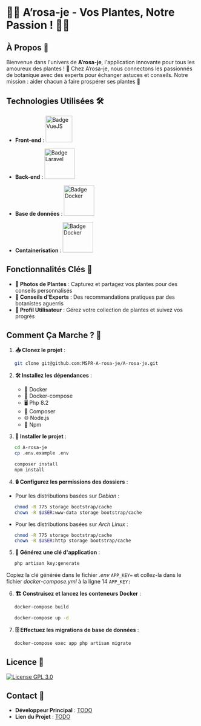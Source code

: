# 🌿🌺 A’rosa-je - Vos Plantes, Notre Passion ! 🌵🌻

## À Propos 🌟

Bienvenue dans l'univers de **A’rosa-je**, l'application innovante pour tous les amoureux des plantes ! 🌱 Chez A’rosa-je, nous connectons les passionnés de botanique avec des experts pour échanger astuces et conseils. Notre mission : aider chacun à faire prospérer ses plantes 🌼

## Technologies Utilisées 🛠️

- **Front-end** : <a href="https://vuejs.org/">
  <img src="https://img.shields.io/badge/%20%20-VueJS%20-grey?logo=vue.js" alt="Badge VueJS" width="70"/>
</a>

- **Back-end** : <a href="https://laravel.com">
  <img src="https://img.shields.io/badge/%20%20-Laravel%20-grey?logo=laravel" alt="Badge Laravel" width="80"/>
</a>

- **Base de données** : <a href="https://www.sqlite.org/index.html">
  <img src="https://img.shields.io/badge/%20%20-Sqlite%20-grey?logo=Sqlite" alt="Badge Docker" width="80"/>
</a>

- **Containerisation** : <a href="https://www.docker.com/">
  <img src="https://img.shields.io/badge/%20%20-Docker%20-grey?logo=docker" alt="Badge Docker" width="80"/>
</a>

## Fonctionnalités Clés 🔑

- **📸 Photos de Plantes** : Capturez et partagez vos plantes pour des conseils personnalisés
- **🌱 Conseils d'Experts** : Des recommandations pratiques par des botanistes aguerris
- **👤 Profil Utilisateur** : Gérez votre collection de plantes et suivez vos progrès

## Comment Ça Marche ? 🚀

1. **📥 Clonez le projet** :

```bash
   git clone git@github.com:MSPR-A-rosa-je/A-rosa-je.git
```

2. **🛠️ Installez les dépendances** :

   - 🐳 Docker
   - 🔄 Docker-compose
   - 🖥️ Php 8.2
   - 🎼 Composer
   - 🌐 Node.js
   - 🧶 Npm

3. **🚀 Installer le projet** :

```bash
   cd A-rosa-je
   cp .env.example .env
```

```bash
   composer install
   npm install
```



4. **🔒 Configurez les permissions des dossiers** :

- Pour les distributions basées sur *Debian* :

```bash
   chmod -R 775 storage bootstrap/cache
   chown -R $USER:www-data storage bootstrap/cache
```

- Pour les distributions basées sur *Arch Linux* :

```bash
   chmod -R 775 storage bootstrap/cache
   chown -R $USER:http storage bootstrap/cache
```

5. **🔑 Générez une clé d'application** :

```bash
   php artisan key:generate
```

   Copiez la clé générée dans le fichier *.env* `APP_KEY=` et collez-la dans le fichier *docker-compose.yml* à la ligne 14 `APP_KEY:`

6. **🏗️ Construisez et lancez les conteneurs Docker** :

```bash
   docker-compose build
```

```bash
   docker-compose up -d
```

7. **🗄️ Effectuez les migrations de base de données** :

```bash
   docker-compose exec app php artisan migrate
```

## Licence 📄

[![License GPL 3.0](https://img.shields.io/badge/License-_GPL%203.0-blue)](https://www.gnu.org/licenses/gpl-3.0.fr.html#license-text)

## Contact 📩

- **Développeur Principal** : [TODO](https://www.youtube.com/watch?v=dQw4w9WgXcQ)
- **Lien du Projet** : [TODO](https://www.youtube.com/watch?v=dQw4w9WgXcQ)

